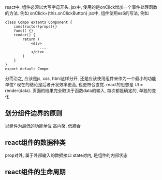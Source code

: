 react中, 组件必须以大写字母开头.
jsx中, 使用的是onClick增加一个事件处理函数的方法.
例如 onClick={this.onClickButton}
jsx中, 组件使用es6的写法, 例如
```
class Compo extents Component {
	constructor(props){}
	func() {}
	render() {
		return (
			<div>
				...
			</div>
		)
	}
}
export default Compo
```
分而治之, 应该是js, css, html这样分开, 还是应该使用组件来作为一个最小的功能单位? 现在的结论是后者开发效率更高, 也更符合直觉.
react的思想是 UI = render(data).
页面的结果完全取决于函数data的输入, 每次都是确定的, 单独的变化.

## 划分组件边界的原则
以组件为最低的功能单位
高内聚, 低耦合

## react组件的数据种类
prop对外, 属于外部输入的数据接口
state对内, 是组件的内部状态

## react组件的生命周期


